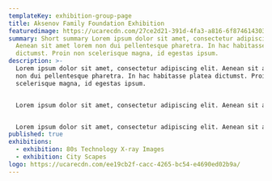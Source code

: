 ```yaml
---
templateKey: exhibition-group-page
title: Aksenov Family Foundation Exhibition
featuredimage: https://ucarecdn.com/27ce2d21-391d-4fa3-a816-6f8746143037/
summary: Short summary Lorem ipsum dolor sit amet, consectetur adipiscing elit.
  Aenean sit amet lorem non dui pellentesque pharetra. In hac habitasse platea
  dictumst. Proin non scelerisque magna, id egestas ipsum.
description: >-
  Lorem ipsum dolor sit amet, consectetur adipiscing elit. Aenean sit amet lorem
  non dui pellentesque pharetra. In hac habitasse platea dictumst. Proin non
  scelerisque magna, id egestas ipsum.


  Lorem ipsum dolor sit amet, consectetur adipiscing elit. Aenean sit amet lorem non dui pellentesque pharetra. In hac habitasse platea dictumst. Proin non scelerisque magna, id egestas ipsum.


  Lorem ipsum dolor sit amet, consectetur adipiscing elit. Aenean sit amet lorem non dui pellentesque pharetra. In hac habitasse platea dictumst. Proin non scelerisque magna, id egestas ipsum.
published: true
exhibitions:
  - exhibition: 80s Technology X-ray Images
  - exhibition: City Scapes
logo: https://ucarecdn.com/ee19cb2f-cacc-4265-bc54-e4690ed02b9a/
---
```


